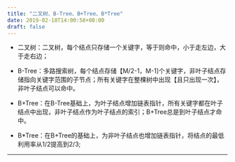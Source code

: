 ```yaml
---
title: "二叉树、B-Tree、B+Tree、B*Tree"
date: 2019-02-18T14:00:58+08:00
draft: false
---
```


- 二叉树：二叉树，每个结点只存储一个关键字，等于则命中，小于走左边，大于走右边；

- B-Tree：多路搜索树，每个结点存储【M/2-1，M-1]个关键字，非叶子结点存储指向关键字范围的子节点；所有关键字在整棵树中出现【且只出现一次】，非叶子结点可以命中。

- B+Tree：在B-Tree基础上，为叶子结点增加链表指针，所有关键字都在叶子结点中出现，非叶子结点作为叶子结点的索引；B+Tree总是到叶子结点才命中。

- B*Tree：在B+Tree的基础上，为非叶子结点也增加链表指针，将结点的最低利用率从1/2提高到2/3;
--------------------- 
